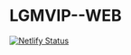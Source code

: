 # LGMVIP--WEB
[![Netlify Status](https://api.netlify.com/api/v1/badges/e4bb296a-10ab-4d7b-9942-d2347f8fe7f4/deploy-status)](https://app.netlify.com/sites/webapplication-react/deploys)
